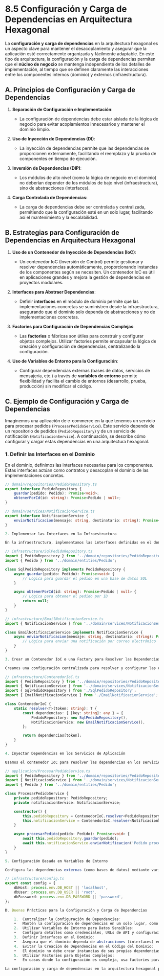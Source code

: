 # 8.5 Configuración y Carga de Dependencias en Arquitectura Hexagonal

La **configuración y carga de dependencias** en la arquitectura hexagonal es un aspecto clave para mantener el desacoplamiento y asegurar que la aplicación esté correctamente organizada y fácilmente adaptable. En este tipo de arquitectura, la configuración y la carga de dependencias permiten que el **núcleo de negocio** se mantenga independiente de los detalles de implementación, al tiempo que se definen claramente las interacciones entre los componentes internos (dominio) y externos (infraestructura).

## A. Principios de Configuración y Carga de Dependencias

1. **Separación de Configuración e Implementación**:

   - La configuración de dependencias debe estar aislada de la lógica de negocio para evitar acoplamientos innecesarios y mantener el dominio limpio.

2. **Uso de Inyección de Dependencias (DI)**:

   - La inyección de dependencias permite que las dependencias se proporcionen externamente, facilitando el reemplazo y la prueba de componentes en tiempo de ejecución.

3. **Inversión de Dependencias (DIP)**:

   - Los módulos de alto nivel (como la lógica de negocio en el dominio) no deberían depender de los módulos de bajo nivel (infraestructura), sino de abstracciones (interfaces).

4. **Carga Controlada de Dependencias**:
   - La carga de dependencias debe ser controlada y centralizada, permitiendo que la configuración esté en un solo lugar, facilitando así el mantenimiento y la escalabilidad.

## B. Estrategias para Configuración de Dependencias en Arquitectura Hexagonal

1. **Uso de un Contenedor de Inyección de Dependencias (IoC)**:

   - Un contenedor IoC (Inversión de Control) permite gestionar y resolver dependencias automáticamente, proporcionando instancias de los componentes según se necesiten. Un contenedor IoC es útil en aplicaciones grandes y mejora la gestión de dependencias en proyectos modulares.

2. **Interfaces para Abstraer Dependencias**:

   - Definir **interfaces** en el módulo de dominio permite que las implementaciones concretas se suministren desde la infraestructura, asegurando que el dominio solo dependa de abstracciones y no de implementaciones concretas.

3. **Factories para Configuración de Dependencias Complejas**:

   - Las **factories** o fábricas son útiles para construir y configurar objetos complejos. Utilizar factories permite encapsular la lógica de creación y configuración de dependencias, centralizando la configuración.

4. **Uso de Variables de Entorno para la Configuración**:
   - Configurar dependencias externas (bases de datos, servicios de mensajería, etc.) a través de **variables de entorno** permite flexibilidad y facilita el cambio de entornos (desarrollo, prueba, producción) sin modificar el código.

## C. Ejemplo de Configuración y Carga de Dependencias

Imaginemos una aplicación de e-commerce en la que tenemos un servicio para procesar pedidos (`ProcesarPedidoService`). Este servicio depende de un repositorio de pedidos (`PedidoRepository`) y de un servicio de notificación (`NotificacionService`). A continuación, se describe cómo configurar y cargar estas dependencias en una arquitectura hexagonal.

### 1. Definir las Interfaces en el Dominio

En el dominio, definimos las interfaces necesarias para los componentes. Estas interfaces actúan como contratos y desacoplan el dominio de las implementaciones concretas.

```typescript
// domain/repositories/PedidoRepository.ts
export interface PedidoRepository {
    guardar(pedido: Pedido): Promise<void>;
    obtenerPorId(id: string): Promise<Pedido | null>;
}

// domain/services/NotificacionService.ts
export interface NotificacionService {
    enviarNotificacion(mensaje: string, destinatario: string): Promise<void>;
}

2. Implementar las Interfaces en la Infraestructura

En la infraestructura, implementamos las interfaces definidas en el dominio. Por ejemplo, SqlPedidoRepository y EmailNotificacionService como implementaciones concretas de las interfaces.

// infrastructure/SqlPedidoRepository.ts
import { PedidoRepository } from '../domain/repositories/PedidoRepository';
import { Pedido } from '../domain/entities/Pedido';

class SqlPedidoRepository implements PedidoRepository {
    async guardar(pedido: Pedido): Promise<void> {
        // Lógica para guardar el pedido en una base de datos SQL
    }

    async obtenerPorId(id: string): Promise<Pedido | null> {
        // Lógica para obtener el pedido por ID
        return null;
    }
}

// infrastructure/EmailNotificacionService.ts
import { NotificacionService } from '../domain/services/NotificacionService';

class EmailNotificacionService implements NotificacionService {
    async enviarNotificacion(mensaje: string, destinatario: string): Promise<void> {
        // Lógica para enviar una notificación por correo electrónico
    }
}

3. Crear un Contenedor IoC o una Factory para Resolver las Dependencias

Creamos una configuración centralizada para resolver y configurar las dependencias. Esto puede lograrse mediante un contenedor IoC o una función factory.

// infrastructure/ContenedorIoC.ts
import { PedidoRepository } from '../domain/repositories/PedidoRepository';
import { NotificacionService } from '../domain/services/NotificacionService';
import { SqlPedidoRepository } from './SqlPedidoRepository';
import { EmailNotificacionService } from './EmailNotificacionService';

class ContenedorIoC {
    static resolver<T>(token: string): T {
        const dependencias: { [key: string]: any } = {
            PedidoRepository: new SqlPedidoRepository(),
            NotificacionService: new EmailNotificacionService(),
        };

        return dependencias[token];
    }
}

4. Inyectar Dependencias en los Servicios de Aplicación

Usamos el contenedor IoC para resolver las dependencias en los servicios de aplicación, lo que mantiene el código desacoplado de las implementaciones específicas de infraestructura.

// application/ProcesarPedidoService.ts
import { PedidoRepository } from '../domain/repositories/PedidoRepository';
import { NotificacionService } from '../domain/services/NotificacionService';
import { Pedido } from '../domain/entities/Pedido';

class ProcesarPedidoService {
    private pedidoRepository: PedidoRepository;
    private notificacionService: NotificacionService;

    constructor() {
        this.pedidoRepository = ContenedorIoC.resolver<PedidoRepository>('PedidoRepository');
        this.notificacionService = ContenedorIoC.resolver<NotificacionService>('NotificacionService');
    }

    async procesarPedido(pedido: Pedido): Promise<void> {
        await this.pedidoRepository.guardar(pedido);
        await this.notificacionService.enviarNotificacion('Pedido procesado', 'cliente@example.com');
    }
}

5. Configuración Basada en Variables de Entorno

Configura las dependencias externas (como bases de datos) mediante variables de entorno para facilitar la adaptación a diferentes entornos.

// infrastructure/config.ts
export const config = {
    dbHost: process.env.DB_HOST || 'localhost',
    dbUser: process.env.DB_USER || 'root',
    dbPassword: process.env.DB_PASSWORD || 'password',
};

D. Buenas Prácticas para la Configuración y Carga de Dependencias

	1.	Centralizar la Configuración de Dependencias:
	•	Mantén la configuración de dependencias en un solo lugar, como un archivo de configuración o un contenedor IoC, para facilitar el mantenimiento y la modificación en caso de cambios.
	2.	Utilizar Variables de Entorno para Datos Sensibles:
	•	Configura detalles como credenciales, URLs de API y configuraciones de bases de datos a través de variables de entorno para mantener la seguridad y adaptabilidad.
	3.	Definir Interfaces en el Dominio:
	•	Asegura que el dominio dependa de abstracciones (interfaces) en lugar de implementaciones concretas, permitiendo un diseño flexible que facilita el reemplazo de dependencias.
	4.	Evitar la Creación de Dependencias en el Código del Dominio:
	•	El dominio no debe crear instancias de sus propias dependencias. En su lugar, utiliza la inyección de dependencias para que el contenedor o una factory las proporcione.
	5.	Utilizar Factories para Objetos Complejos:
	•	En casos donde la configuración es compleja, usa factories para encapsular la lógica de creación y configuración de objetos, manteniendo el dominio limpio y enfocado en la lógica de negocio.

La configuración y carga de dependencias en la arquitectura hexagonal permiten que el sistema permanezca modular y desacoplado. Al emplear contenedores IoC, factories, interfaces y variables de entorno, se consigue una aplicación flexible, en la cual la lógica de negocio permanece independiente de las implementaciones técnicas, facilitando la evolución y mantenimiento del sistema.

```
